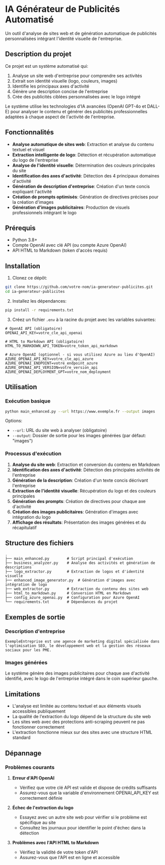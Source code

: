 # IA Générateur de Publicités Automatisé

Un outil d'analyse de sites web et de génération automatique de publicités personnalisées intégrant l'identité visuelle de l'entreprise.

## Description du projet

Ce projet est un système automatisé qui:
1. Analyse un site web d'entreprise pour comprendre ses activités
2. Extrait son identité visuelle (logo, couleurs, images)
3. Identifie les principaux axes d'activité
4. Génère une description concise de l'entreprise
5. Crée des publicités ciblées personnalisées avec le logo intégré

Le système utilise les technologies d'IA avancées (OpenAI GPT-4o et DALL-E) pour analyser le contenu et générer des publicités professionnelles adaptées à chaque aspect de l'activité de l'entreprise.

## Fonctionnalités

- **Analyse automatique de sites web**: Extraction et analyse du contenu textuel et visuel
- **Extraction intelligente de logo**: Détection et récupération automatique du logo de l'entreprise
- **Analyse de l'identité visuelle**: Détermination des couleurs principales du site
- **Identification des axes d'activité**: Détection des 4 principaux domaines d'activité
- **Génération de description d'entreprise**: Création d'un texte concis expliquant l'activité
- **Création de prompts optimisés**: Génération de directives précises pour la création d'images
- **Génération d'images publicitaires**: Production de visuels professionnels intégrant le logo

## Prérequis

- Python 3.8+
- Compte OpenAI avec clé API (ou compte Azure OpenAI)
- API HTML to Markdown (token d'accès requis)

## Installation

1. Clonez ce dépôt:
```bash
git clone https://github.com/votre-nom/ia-generateur-publicites.git
cd ia-generateur-publicites
```

2. Installez les dépendances:
```bash
pip install -r requirements.txt
```

3. Créez un fichier `.env` à la racine du projet avec les variables suivantes:
```
# OpenAI API (obligatoire)
OPENAI_API_KEY=votre_cle_api_openai

# HTML to Markdown API (obligatoire)
HTML_TO_MARKDOWN_API_TOKEN=votre_token_api_markdown

# Azure OpenAI (optionnel - si vous utilisez Azure au lieu d'OpenAI)
AZURE_OPENAI_API_KEY=votre_cle_api_azure
AZURE_OPENAI_ENDPOINT=votre_endpoint_azure
AZURE_OPENAI_API_VERSION=votre_version_api
AZURE_OPENAI_DEPLOYMENT_GPT=votre_nom_deployment
```

## Utilisation

### Exécution basique

```bash
python main_enhanced.py --url https://www.exemple.fr --output images
```

Options:
- `--url`: URL du site web à analyser (obligatoire)
- `--output`: Dossier de sortie pour les images générées (par défaut: "images")

### Processus d'exécution

1. **Analyse du site web**: Extraction et conversion du contenu en Markdown
2. **Identification des axes d'activité**: Détection des principales activités de l'entreprise
3. **Génération de la description**: Création d'un texte concis décrivant l'entreprise
4. **Extraction de l'identité visuelle**: Récupération du logo et des couleurs principales
5. **Génération des prompts**: Création de directives pour chaque axe d'activité
6. **Création des images publicitaires**: Génération d'images avec intégration du logo
7. **Affichage des résultats**: Présentation des images générées et du récapitulatif

## Structure des fichiers

```
.
├── main_enhanced.py        # Script principal d'exécution
├── business_analyzer.py    # Analyse des activités et génération de descriptions
├── logo_extractor.py       # Extraction de logos et d'identité visuelle
├── enhanced_image_generator.py  # Génération d'images avec intégration de logo
├── web_extractor.py        # Extraction du contenu des sites web
├── html_to_markdown.py     # Conversion HTML en Markdown
├── config_azure_openai.py  # Configuration pour Azure OpenAI
└── requirements.txt        # Dépendances du projet
```

## Exemples de sortie

### Description d'entreprise
```
ExempleEntreprise est une agence de marketing digital spécialisée dans l'optimisation SEO, le développement web et la gestion des réseaux sociaux pour les PME.
```

### Images générées
Le système génère des images publicitaires pour chaque axe d'activité identifié, avec le logo de l'entreprise intégré dans le coin supérieur gauche.

## Limitations

- L'analyse est limitée au contenu textuel et aux éléments visuels accessibles publiquement
- La qualité de l'extraction du logo dépend de la structure du site web
- Les sites web avec des protections anti-scraping peuvent ne pas fonctionner correctement
- L'extraction fonctionne mieux sur des sites avec une structure HTML standard

## Dépannage

### Problèmes courants

1. **Erreur d'API OpenAI**
   - Vérifiez que votre clé API est valide et dispose de crédits suffisants
   - Assurez-vous que la variable d'environnement OPENAI_API_KEY est correctement définie

2. **Échec de l'extraction du logo**
   - Essayez avec un autre site web pour vérifier si le problème est spécifique au site
   - Consultez les journaux pour identifier le point d'échec dans la détection

3. **Problèmes avec l'API HTML to Markdown**
   - Vérifiez la validité de votre token d'API
   - Assurez-vous que l'API est en ligne et accessible
